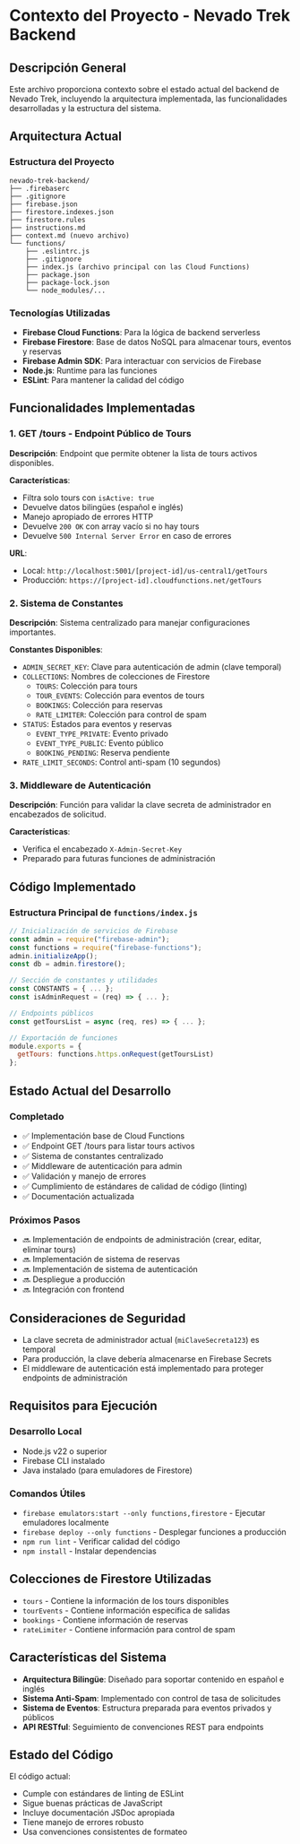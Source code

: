 # Contexto del Proyecto - Nevado Trek Backend

## Descripción General

Este archivo proporciona contexto sobre el estado actual del backend de Nevado Trek, incluyendo la arquitectura implementada, las funcionalidades desarrolladas y la estructura del sistema.

## Arquitectura Actual

### Estructura del Proyecto

```
nevado-trek-backend/
├── .firebaserc
├── .gitignore
├── firebase.json
├── firestore.indexes.json
├── firestore.rules
├── instructions.md
├── context.md (nuevo archivo)
└── functions/
    ├── .eslintrc.js
    ├── .gitignore
    ├── index.js (archivo principal con las Cloud Functions)
    ├── package.json
    ├── package-lock.json
    └── node_modules/...
```

### Tecnologías Utilizadas

- **Firebase Cloud Functions**: Para la lógica de backend serverless
- **Firebase Firestore**: Base de datos NoSQL para almacenar tours, eventos y reservas
- **Firebase Admin SDK**: Para interactuar con servicios de Firebase
- **Node.js**: Runtime para las funciones
- **ESLint**: Para mantener la calidad del código

## Funcionalidades Implementadas

### 1. GET /tours - Endpoint Público de Tours

**Descripción**: Endpoint que permite obtener la lista de tours activos disponibles.

**Características**:
- Filtra solo tours con `isActive: true`
- Devuelve datos bilingües (español e inglés)
- Manejo apropiado de errores HTTP
- Devuelve `200 OK` con array vacío si no hay tours
- Devuelve `500 Internal Server Error` en caso de errores

**URL**: 
- Local: `http://localhost:5001/[project-id]/us-central1/getTours`
- Producción: `https://[project-id].cloudfunctions.net/getTours`

### 2. Sistema de Constantes

**Descripción**: Sistema centralizado para manejar configuraciones importantes.

**Constantes Disponibles**:
- `ADMIN_SECRET_KEY`: Clave para autenticación de admin (clave temporal)
- `COLLECTIONS`: Nombres de colecciones de Firestore
  - `TOURS`: Colección para tours
  - `TOUR_EVENTS`: Colección para eventos de tours
  - `BOOKINGS`: Colección para reservas
  - `RATE_LIMITER`: Colección para control de spam
- `STATUS`: Estados para eventos y reservas
  - `EVENT_TYPE_PRIVATE`: Evento privado
  - `EVENT_TYPE_PUBLIC`: Evento público
  - `BOOKING_PENDING`: Reserva pendiente
- `RATE_LIMIT_SECONDS`: Control anti-spam (10 segundos)

### 3. Middleware de Autenticación

**Descripción**: Función para validar la clave secreta de administrador en encabezados de solicitud.

**Características**:
- Verifica el encabezado `X-Admin-Secret-Key`
- Preparado para futuras funciones de administración

## Código Implementado

### Estructura Principal de `functions/index.js`

```javascript
// Inicialización de servicios de Firebase
const admin = require("firebase-admin");
const functions = require("firebase-functions");
admin.initializeApp();
const db = admin.firestore();

// Sección de constantes y utilidades
const CONSTANTS = { ... };
const isAdminRequest = (req) => { ... };

// Endpoints públicos
const getToursList = async (req, res) => { ... };

// Exportación de funciones
module.exports = {
  getTours: functions.https.onRequest(getToursList)
};
```

## Estado Actual del Desarrollo

### Completado
- ✅ Implementación base de Cloud Functions
- ✅ Endpoint GET /tours para listar tours activos
- ✅ Sistema de constantes centralizado
- ✅ Middleware de autenticación para admin
- ✅ Validación y manejo de errores
- ✅ Cumplimiento de estándares de calidad de código (linting)
- ✅ Documentación actualizada

### Próximos Pasos
- 🔜 Implementación de endpoints de administración (crear, editar, eliminar tours)
- 🔜 Implementación de sistema de reservas
- 🔜 Implementación de sistema de autenticación
- 🔜 Despliegue a producción
- 🔜 Integración con frontend

## Consideraciones de Seguridad

- La clave secreta de administrador actual (`miClaveSecreta123`) es temporal
- Para producción, la clave debería almacenarse en Firebase Secrets
- El middleware de autenticación está implementado para proteger endpoints de administración

## Requisitos para Ejecución

### Desarrollo Local
- Node.js v22 o superior
- Firebase CLI instalado
- Java instalado (para emuladores de Firestore)

### Comandos Útiles
- `firebase emulators:start --only functions,firestore` - Ejecutar emuladores localmente
- `firebase deploy --only functions` - Desplegar funciones a producción
- `npm run lint` - Verificar calidad del código
- `npm install` - Instalar dependencias

## Colecciones de Firestore Utilizadas

- `tours` - Contiene la información de los tours disponibles
- `tourEvents` - Contiene información específica de salidas
- `bookings` - Contiene información de reservas
- `rateLimiter` - Contiene información para control de spam

## Características del Sistema

- **Arquitectura Bilingüe**: Diseñado para soportar contenido en español e inglés
- **Sistema Anti-Spam**: Implementado con control de tasa de solicitudes
- **Sistema de Eventos**: Estructura preparada para eventos privados y públicos
- **API RESTful**: Seguimiento de convenciones REST para endpoints

## Estado del Código

El código actual:
- Cumple con estándares de linting de ESLint
- Sigue buenas prácticas de JavaScript
- Incluye documentación JSDoc apropiada
- Tiene manejo de errores robusto
- Usa convenciones consistentes de formateo